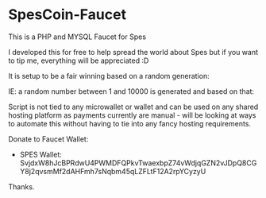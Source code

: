 # SpesCoin-Faucet

This is a PHP and MYSQL Faucet for Spes

I developed this for free to help spread the world about Spes but if you want to tip me, everything will be appreciated :D

It is setup to be a fair winning based on a random generation:

IE: a random number between 1 and 10000 is generated and based on that:


Script is not tied to any microwallet or wallet and can be used on any shared hosting platform as payments currently are manual - will be looking at ways to automate this without having to tie into any fancy hosting requirements.


Donate to Faucet Wallet:

* SPES Wallet: SvjdxW8hJcBPRdwU4PWMDFQPkvTwaexbpZ74vWdjqGZN2vJDpQ8CGY8j2qvsmMf2dAHFmh7sNqbm45qLZFLtF12A2rpYCyzyU

Thanks.